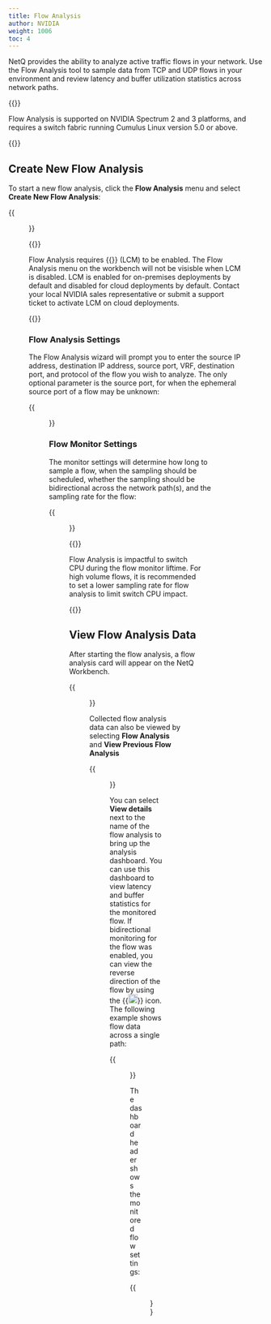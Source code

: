 ```yaml
---
title: Flow Analysis
author: NVIDIA
weight: 1006
toc: 4
---
```

NetQ provides the ability to analyze active traffic flows in your network. Use the Flow Analysis tool to sample data from TCP and UDP flows in your environment and review latency and buffer utilization statistics across network paths.

<!-- vale off -->
{{<notice info>}}

Flow Analysis is supported on NVIDIA Spectrum 2 and 3 platforms, and requires a switch fabric running Cumulus Linux version 5.0 or above.

{{</notice>}}
<!-- vale on -->
## Create New Flow Analysis

To start a new flow analysis, click the **Flow Analysis** menu and select **Create New Flow Analysis**:

{{<figure src="/images/netq/new-flow-analysis.png" width="350">}}

{{<notice note>}}

Flow Analysis requires {{<link title="Manage Switches through Their Lifecycle" text="Lifecycle Management">}} (LCM) to be enabled. The Flow Analysis menu on the workbench will not be visisble when LCM is disabled. LCM is enabled for on-premises deployments by default and disabled for cloud deployments by default. Contact your local NVIDIA sales representative or submit a support ticket to activate LCM on cloud deployments.

{{</notice>}}

### Flow Analysis Settings

The Flow Analysis wizard will prompt you to enter the source IP address, destination IP address, source port, VRF, destination port, and protocol of the flow you wish to analyze. The only optional parameter is the source port, for when the ephemeral source port of a flow may be unknown:

{{<figure src="/images/netq/flow-analysis-app-params.png" width="600">}}

### Flow Monitor Settings

The monitor settings will determine how long to sample a flow, when the sampling should be scheduled, whether the sampling should be bidirectional across the network path(s), and the sampling rate for the flow:

{{<figure src="/images/netq/flow-monitor-params.png" width="600">}}

{{<notice warning>}}

Flow Analysis is impactful to switch CPU during the flow monitor liftime. For high volume flows, it is recommended to set a lower sampling rate for flow analysis to limit switch CPU impact. 

{{</notice>}}

## View Flow Analysis Data

After starting the flow analysis, a flow analysis card will appear on the NetQ Workbench.

{{<figure src="/images/netq/flow-analysis-card.png" width="550">}}

Collected flow analysis data can also be viewed by selecting **Flow Analysis** and **View Previous Flow Analysis** 

{{<figure src="/images/netq/flow-analysis-view-previous.png" width="350">}}

You can select **View details** next to the name of the flow analysis to bring up the analysis dashboard. You can use this dashboard to view latency and buffer statistics for the monitored flow. If bidirectional monitoring for the flow was enabled, you can view the reverse direction of the flow by using the {{<img src="/images/netq/reverse-toggle.svg" height="18" width="18">}} icon. The following example shows flow data across a single path:

{{<figure src="/images/netq/flow-analysis-dashboard.png" width="800">}}

The dashboard header shows the monitored flow settings:

{{<figure src="/images/netq/monitored-flow-details.png" width="1600">}}

| Flow Settings | Description |
| --------------- | ------- |
| Lifetime | The lifetime of the flow analysis. This example completed in 11 minutes. |
| Source IP | The source IP address of the flow. In this example it is 10.1.100.125. |
| Destination IP | The destination IP address of the flow. In this example it is 10.1.10.105. |
| Source Port | The source port of the flow. In this example it displays N/A because it was not set. |
| Destination Port | The destination port of the flow. In this example it is 2222. |
| Protocol | The protocol of the monitored flow. In this example it is UDP. |
| Sampling Rate | The sampling rate of the flow. In this example it is low. |
| VRF | The VRF the flow is present in. In this example it is the default VRF. |
| Bi-directional Monitoring | This determines if the flow is monitored in both directions between the source IP address and the destination IP address. In this example it is enabled. Click {{<img src="/images/netq/reverse-toggle.svg" height="18" width="18">}} to change the direction that is displayed.|

### Understanding the Flow Analysis Graph

The flow analysis graph is color coded relative to the values measured across devices. Lower values are displayed in green, and higher values are displayed in orange. The color gradient is displayed below the graph along with the low and high values from the collected flow data. Each hop in the path is represented in the graph with a vertical grey-striped line labeled by hostname. The following example shows a single path:

{{<figure src="/images/netq/single-path-graph.png" width="800">}}

The Flow Graph panel on the right side of the dashboard will display the devices along the selected path:

{{<figure src="/images/netq/flow-graph-single-path.png" width="200">}}

### View Flow Latency

The latency measured by Flow Analysis is the total transit time of sampled packets through individual devices. A summary of measured latency for each device is displayed above the main Flow Analysis graph:

{{<figure src="/images/netq/per-device-latency-summary.png" width="600">}}

The average latency for packets in the flow is displayed under the hostname of each device, along with the minimum and maximum latencies observed during the analysis lifetime. The 95th percentile (P95) latency value for sampled packets is also displayed. The P95 calculation represents the latency value that 95 percent of the sampled packets is lower than for the analysed flow.

You can also use your cursor to hover over sections of the main analysis graph to view average latency values for each device in a path:

{{<figure src="/images/netq/latency-hover-1.png" width="800">}}

The left panel of the Flow Analysis dashboard also displays a timeline of measured latency for each device on that path. You can use your cursor to hover over the plotted data points on the timeline for each device to view the latency measured at each time interval:

{{<figure src="/images/netq/latency-left-panel.png" width="600">}}
### View Buffer Occupancy

The main Flow Analysis dashboard also displays the buffer occupancy of each device along the path. To change the graph view to display buffer occupancy for the flow, click {{<img src="/images/netq/arrow-down-1.svg" height="18" width="18">}} next to **Avg. flow latency** and select **Avg. buffer occupancy**. You can hover over each section to see the average buffer utilization for each device:

{{<figure src="/images/netq/buffer-occupancy-main2.png" width="1000">}}

### View Multiple Paths

When packets matching the flow settings traverse multiple paths in the topology, the flow graph will display latency and buffer occupancy for each path:

{{<figure src="/images/netq/multi-path-main-flow-graph.png" width="800">}}

You can switch between paths by clicking on an alternate path in the **Flow Graph** panel, or by clicking on an unselected path on the main analysis graph:

{{<figure src="/images/netq/flow-graph-choose-alt.png" width="200">}}

You can also select the desired path and view the amount of packets distributed over each path on the detail panel on the left side of the dashboard:

{{<figure src="/images/netq/multi-path-path-selection-panel.png" width="1000">}}
### View Device Statistics

You can view interface statistics, resource utilization, and alarms for each device by clicking on a device in the **Flow Graph** panel, or by clicking on the striped grey line associated with a device in the main flow analysis graph. This will change the left panel details to show statistics for that device:

{{<figure src="/images/netq/device statistics - left panel.png" width="600">}}